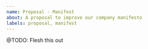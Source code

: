 ```yaml
---
name: Proposal - Manifest
about: A proposal to improve our company manifesto
labels: proposal, manifest
---
```


@TODO: Flesh this out
